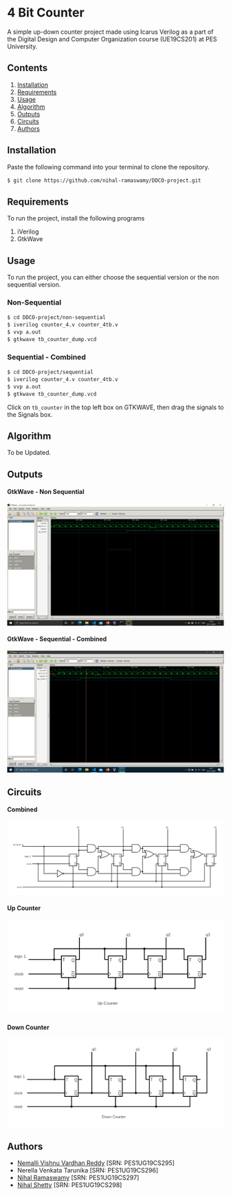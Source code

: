 # 4 Bit Counter

A simple up-down counter project made using Icarus Verilog as a part of the Digital Design and Computer Organization course (UE19CS201) at PES University.

## Contents

1. [Installation](#installation)
2. [Requirements](#requirements)
3. [Usage](#usage)
4. [Algorithm](#algorithm)
5. [Outputs](#outputs)
6. [Circuits](#circuits)
7. [Authors](#authors)


## Installation

Paste the following command into your terminal to clone the repository.

```bash
$ git clone https://github.com/nihal-ramaswamy/DDCO-project.git
```

## Requirements

To run the project, install the following programs

1.    iVerilog
2.    GtkWave

## Usage

To run the project, you can either choose the sequential version or the non sequential version.

### Non-Sequential

```bash
$ cd DDCO-project/non-sequential
$ iverilog counter_4.v counter_4tb.v
$ vvp a.out
$ gtkwave tb_counter_dump.vcd
```

### Sequential - Combined

```bash
$ cd DDCO-project/sequential
$ iverilog counter_4.v counter_4tb.v
$ vvp a.out
$ gtkwave tb_counter_dump.vcd
```

Click on ```tb_counter``` in the top left box on GTKWAVE, then drag the signals to the Signals box.

## Algorithm

To be Updated.

## Outputs
#### GtkWave - Non Sequential
<img src = "./assets/non_sequential_output.PNG"/> <br>
#### GtkWave - Sequential - Combined
<img src = "./assets/sequential_output.png"/> <br>

## Circuits
#### Combined
<img src = "./assets/circuit.png"/> <br>
#### Up Counter
<img src = "./assets/up_counter_sequential.png"/> <br>
#### Down Counter
<img src = "./assets/down_counter_sequential.png"/> <br>

## Authors

- [Nemalli Vishnu Vardhan Reddy](https://github.com/VISHNUNEMALI) [SRN: PES1UG19CS295]
- Nerella Venkata Tarunika [SRN: PES1UG19CS296]
- [Nihal Ramaswamy](https://github.com/nihal-ramaswamy) [SRN: PES1UG19CS297]
- [Nihal Shetty](https://github.com/DragoMark) [SRN: PES1UG19CS298]


